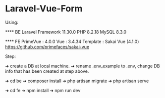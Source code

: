 # Laravel-Vue-Form

Using:

**** BE
Laravel Framework 11.30.0
PHP 8.2.18
MySQL 8.3.0


**** FE
PrimeVue : 4.0.0 
Vue : 3.4.34 
Template : Sakai Vue (4.1.0) https://github.com/primefaces/sakai-vue


Step:

➜ create a DB at local machine.
➜ rename .env_example to .env, change DB info that has been created at step above.

➜ cd be
➜ composer install
➜ php artisan migrate
➜ php artisan serve

➜ cd fe
➜ npm install
➜ npm run dev
